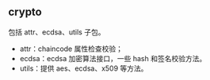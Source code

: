 ## crypto

包括 attr、ecdsa、utils 子包。

* attr：chaincode 属性检查校验；
* ecdsa：ecdsa 加密算法接口，一些 hash 和签名校验方法。
* utils：提供 aes、ecdsa、x509 等方法。